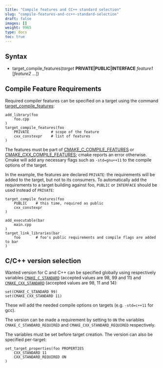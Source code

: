 ```yaml
---
title: "Compile features and CC++ standard selection"
slug: "compile-features-and-cc++-standard-selection"
draft: false
images: []
weight: 9965
type: docs
toc: true
---
```


## Syntax
* target_compile_features(*target* **PRIVATE|PUBLIC|INTERFACE** *feature1* [*feature2* ...])


## Compile Feature Requirements
Required compiler features can be specified on a target using the command [target_compile_features][1]:

    add_library(foo
        foo.cpp
    )
    target_compile_features(foo
        PRIVATE          # scope of the feature
        cxx_constexpr    # list of features
    )

The features must be part of [CMAKE_C_COMPILE_FEATURES][2] or [CMAKE_CXX_COMPILE_FEATURES][3]; cmake reports an error otherwise. Cmake will add any necessary flags such as `-std=gnu++11` to the compile options of the target.

In the example, the features are declared `PRIVATE`: the requirements will be added to the target, but not to its consumers. To automatically add the requirements to a target building against foo, `PUBLIC` or `INTERFACE` should be used instead of `PRIVATE`:

    target_compile_features(foo
        PUBLIC    # this time, required as public
        cxx_constexpr
    )

    add_executable(bar
        main.cpp
    )
    target_link_libraries(bar
        foo       # foo's public requirements and compile flags are added to bar
    )


  [1]: https://cmake.org/cmake/help/v3.1/command/target_compile_features.html
  [2]: https://cmake.org/cmake/help/v3.1/variable/CMAKE_C_COMPILE_FEATURES.html#variable:CMAKE_C_COMPILE_FEATURES
  [3]: https://cmake.org/cmake/help/v3.1/variable/CMAKE_CXX_COMPILE_FEATURES.html#variable:CMAKE_CXX_COMPILE_FEATURES

## C/C++ version selection
Wanted version for C and C++ can be specified globally using respectively variables [`CMAKE_C_STANDARD`][2] (accepted values are 98, 99 and 11) and [`CMAKE_CXX_STANDARD`][1] (accepted values are 98, 11 and 14):

    set(CMAKE_C_STANDARD 99)
    set(CMAKE_CXX_STANDARD 11)

These will add the needed compile options on targets (e.g. `-std=c++11` for gcc).

The version can be made a requirement by setting to `ON` the variables `CMAKE_C_STANDARD_REQUIRED` and `CMAKE_CXX_STANDARD_REQUIRED` respectively.

The variables must be set before target creation. The version can also be specified per-target:

    set_target_properties(foo PROPERTIES
        CXX_STANDARD 11
        CXX_STANDARD_REQUIRED ON
    )

[1]:https://cmake.org/cmake/help/latest/prop_tgt/CXX_STANDARD.html
[2]:https://cmake.org/cmake/help/latest/prop_tgt/C_STANDARD.html

